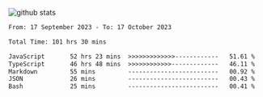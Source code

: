 
![github stats](https://github-readme-stats.vercel.app/api?username=realmahd1&show_icons=true&theme=codeSTACKr&hide_rank=true&count_private=true)

<!--START_SECTION:waka-->

```txt
From: 17 September 2023 - To: 17 October 2023

Total Time: 101 hrs 30 mins

JavaScript       52 hrs 23 mins  >>>>>>>>>>>>>------------   51.61 %
TypeScript       46 hrs 48 mins  >>>>>>>>>>>>-------------   46.11 %
Markdown         55 mins         -------------------------   00.92 %
JSON             26 mins         -------------------------   00.43 %
Bash             25 mins         -------------------------   00.41 %
```

<!--END_SECTION:waka-->
